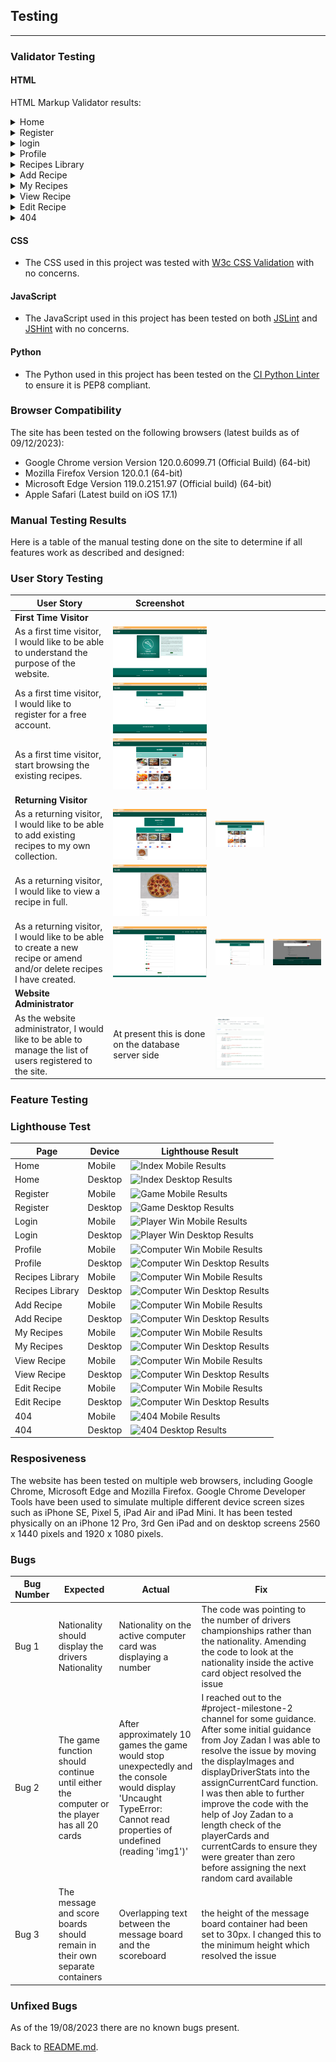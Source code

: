 ## Testing
---
### Validator Testing
#### HTML
HTML Markup Validator results:

<details>
<summary>Home</summary>

![Home](documentation/lighthouse/index_mobile.png)

</details>

<details>
<summary>Register</summary>

![Register](documentation/lighthouse/game_mobile.png)

</details>

<details>
<summary>login</summary>

![Login](documentation/lighthouse/player_win_mobile.png)

</details>

<details>
<summary>Profile</summary>

![Profile](documentation/lighthouse/computer_win_mobile.png)

</details>

<details>
<summary>Recipes Library</summary>

![Recipes Library](documentation/lighthouse/computer_win_mobile.png)

</details>

<details>
<summary>Add Recipe</summary>

![Add Recipe](documentation/lighthouse/computer_win_mobile.png)

</details>

<details>
<summary>My Recipes</summary>

![My Recipes](documentation/lighthouse/computer_win_mobile.png)

</details>

<details>
<summary>View Recipe</summary>

![View Recipe](documentation/lighthouse/computer_win_mobile.png)

</details>

<details>
<summary>Edit Recipe</summary>

![Edit Recipe](documentation/lighthouse/computer_win_mobile.png)

</details>

<details>
<summary>404</summary>

![404](documentation/lighthouse/404_mobile.png)

</details>



#### CSS
- The CSS used in this project was tested with [W3c CSS Validation](https://jigsaw.w3.org/css-validator/#validate_by_input) with no concerns.


#### JavaScript
- The JavaScript used in this project has been tested on both [JSLint](https://www.jslint.com/) and [JSHint](https://jshint.com/) with no concerns.

#### Python
- The Python used in this project has been tested on the [CI Python Linter](https://pep8ci.herokuapp.com/) to ensure it is PEP8 compliant.

### Browser Compatibility
The site has been tested on the following browsers (latest builds as of 09/12/2023):
- Google Chrome version Version 120.0.6099.71 (Official Build) (64-bit)
- Mozilla Firefox Version 120.0.1 (64-bit)
- Microsoft Edge Version 119.0.2151.97 (Official build) (64-bit)
- Apple Safari (Latest build on iOS 17.1)

### Manual Testing Results
Here is a table of the manual testing done on the site to determine if all features work as described and designed:

### User Story Testing
|User Story|Screenshot|||
|---|---|---|---|
|**First Time Visitor**|
|As a first time visitor, I would like to be able to understand the purpose of the website.|![Home page](documentation/screenshots/home_screenshot.png)|||
|As a first time visitor, I would like to register for a free account.|![Registration page](documentation/screenshots/register_screenshot.png)|||
|As a first time visitor, start browsing the existing recipes.|![Recipe Library page](documentation/screenshots/recipes_library_screenshot.png)|||
|**Returning Visitor**|
|As a returning visitor, I would like to be able to add existing recipes to my own collection.|![Profile page](documentation/screenshots/profile_screenshot.png)|![Recipe Library page](documentation/screenshots/recipes_library_screenshot.png)||
|As a returning visitor, I would like to view a recipe in full.|![View Recipe page](documentation/screenshots/view_recipe_screenshot.png)|||
|As a returning visitor, I would like to be able to create a new recipe or amend and/or delete recipes I have created.|![Submit Recipe page](documentation/screenshots/submit_recipe_screenshot.png)|![Edit Recipe page](documentation/screenshots/edit_recipe_screenshot.png)|![Delete Recipe prompt](documentation/screenshots/delete_recipe_prompt.png)|
|**Website Administrator**|
|As the website administrator, I would like to be able to manage the list of users registered to the site.|At present this is done on the database server side|![Image of user screen on db](documentation/screenshots/database_user_management.png)||

### Feature Testing

### Lighthouse Test
|Page|Device|Lighthouse Result|
|---|---|---|
|Home|Mobile|![Index Mobile Results](documentation/lighthouse/index_mobile.png)|
|Home|Desktop|![Index Desktop Results](documentation/lighthouse/index_desktop.png)|
|Register|Mobile|![Game Mobile Results](documentation/lighthouse/game_mobile.png)|
|Register|Desktop|![Game Desktop Results](documentation/lighthouse/game_desktop.png)|
|Login|Mobile|![Player Win Mobile Results](documentation/lighthouse/player_win_mobile.png)|
|Login|Desktop|![Player Win Desktop Results](documentation/lighthouse/player_win_desktop.png)|
|Profile|Mobile|![Computer Win Mobile Results](documentation/lighthouse/computer_win_mobile.png)|
|Profile|Desktop|![Computer Win Desktop Results](documentation/lighthouse/computer_win_desktop.png)|
|Recipes Library|Mobile|![Computer Win Mobile Results](documentation/lighthouse/computer_win_mobile.png)|
|Recipes Library|Desktop|![Computer Win Desktop Results](documentation/lighthouse/computer_win_desktop.png)|
|Add Recipe|Mobile|![Computer Win Mobile Results](documentation/lighthouse/computer_win_mobile.png)|
|Add Recipe|Desktop|![Computer Win Desktop Results](documentation/lighthouse/computer_win_desktop.png)|
|My Recipes|Mobile|![Computer Win Mobile Results](documentation/lighthouse/computer_win_mobile.png)|
|My Recipes|Desktop|![Computer Win Desktop Results](documentation/lighthouse/computer_win_desktop.png)|
|View Recipe|Mobile|![Computer Win Mobile Results](documentation/lighthouse/computer_win_mobile.png)|
|View Recipe|Desktop|![Computer Win Desktop Results](documentation/lighthouse/computer_win_desktop.png)|
|Edit Recipe|Mobile|![Computer Win Mobile Results](documentation/lighthouse/computer_win_mobile.png)|
|Edit Recipe|Desktop|![Computer Win Desktop Results](documentation/lighthouse/computer_win_desktop.png)|
|404|Mobile|![404 Mobile Results](documentation/lighthouse/404_mobile.png)|
|404|Desktop|![404 Desktop Results](documentation/lighthouse/404_desktop.png)|

### Resposiveness
The website has been tested on multiple web browsers, including Google Chrome, Microsoft Edge and Mozilla Firefox. Google Chrome Developer Tools have been used to simulate multiple different device screen sizes such as iPhone SE, Pixel 5, iPad Air and iPad Mini. It has been tested physically on an iPhone 12 Pro, 3rd Gen iPad and on desktop screens 2560 x 1440 pixels and 1920 x 1080 pixels.

### Bugs
|Bug Number|Expected|Actual|Fix|
|---|---|---|---|
|Bug 1|Nationality should display the drivers Nationality|Nationality on the active computer card was displaying a number|The code was pointing to the number of drivers championships rather than the nationality. Amending the code to look at the nationality inside the active card object resolved the issue|
|Bug 2|The game function should continue until either the computer or the player has all 20 cards|After approximately 10 games the game would stop unexpectedly and the console would display 'Uncaught TypeError: Cannot read properties of undefined (reading 'img1')'|I reached out to the #project-milestone-2 channel for some guidance. After some initial guidance from Joy Zadan I was able to resolve the issue by moving the displayImages and displayDriverStats into the assignCurrentCard function. I was then able to further improve the code with the help of Joy Zadan to a length check of the playerCards and currentCards to ensure they were greater than zero before assigning the next random card available|
|Bug 3|The message and score boards should remain in their own separate containers|Overlapping text between the message board and the scoreboard|the height of the message board container had been set to 30px. I changed this to the minimum height which resolved the issue|

### Unfixed Bugs
As of the 19/08/2023 there are no known bugs present.

Back to [README.md](README.md).